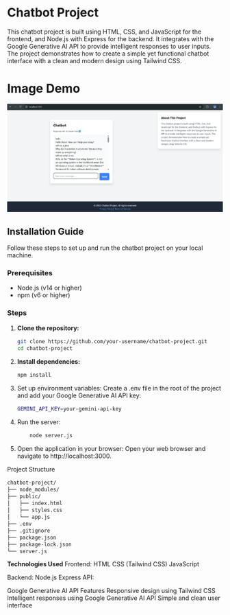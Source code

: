# Chatbot Project

This chatbot project is built using HTML, CSS, and JavaScript for the frontend, and Node.js with Express for the backend. It integrates with the Google Generative AI API to provide intelligent responses to user inputs. The project demonstrates how to create a simple yet functional chatbot interface with a clean and modern design using Tailwind CSS.

# Image Demo
![Demo](demo/image.png)

## Installation Guide

Follow these steps to set up and run the chatbot project on your local machine.

### Prerequisites

- Node.js (v14 or higher)
- npm (v6 or higher)

### Steps

1. **Clone the repository:**

   ```bash
   git clone https://github.com/your-username/chatbot-project.git
   cd chatbot-project
2. **Install dependencies:**

    ```bash
    npm install

3. Set up environment variables:
    Create a .env file in the root of the project and add your Google Generative AI API key:

    ```bash
    GEMINI_API_KEY=your-gemini-api-key

4. Run the server:

    ```bash
        node server.js

5. Open the application in your browser:
    Open your web browser and navigate to http://localhost:3000.


Project Structure

```code
chatbot-project/
├── node_modules/
├── public/
│   ├── index.html
│   ├── styles.css
│   └── app.js
├── .env
├── .gitignore
├── package.json
├── package-lock.json
└── server.js
``` 

**Technologies Used**
Frontend:
    HTML
    CSS (Tailwind CSS)
    JavaScript

Backend:
    Node.js
    Express
    API:

Google Generative AI API
Features
Responsive design using Tailwind CSS
Intelligent responses using Google Generative AI API
Simple and clean user interface
